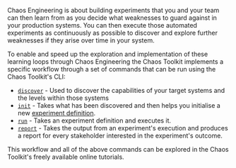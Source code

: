 Chaos Engineering is about building experiments that you and your team can then learn from as you decide what weaknesses to guard against in your production systems. You can then execute those automated experiments as continuously as possible to discover and explore further weaknesses if they arise over time in your system.

To enable and speed up the exploration and implementation of these learning loops through Chaos Engineering the Chaos Toolkit implements a specific workflow through a set of commands that can be run using the Chaos Toolkit's CLI:

* [`discover`](usage/discover.md) - Used to discover the capabilities of your target systems and the levels within those systems
* [`init`](usage/init.md) - Takes what has been discovered and then helps you initialise a new [experiment definition](concepts.md).
* [`run`](usage/run.md) - Takes an experiment definition and executes it.
* [`report`](usage/report.md) - Takes the output from an experiment's execution and produces a report for every stakeholder interested in the experiment's outcome.

This workflow and all of the above commands can be explored in the Chaos Toolkit's freely available online tutorials.


